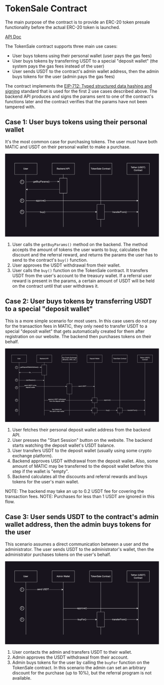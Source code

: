 # TokenSale Contract

The main purpose of the contract is to provide an ERC-20 token presale functionality before the actual ERC-20 token is launched.

[API Doc](api/TokenSale.md)

The TokenSale contract supports three main use cases:

- User buys tokens using their personal wallet (user pays the gas fees)
- User buys tokens by transferring USDT to a special "deposit wallet" (the system pays the gas fees instead of the user)
- User sends USDT to the contract's admin wallet address, then the admin buys tokens for the user (admin pays the gas fees)

The contract implements the [EIP-712: Typed structured data hashing and signing](https://eips.ethereum.org/EIPS/eip-712) standard that is used for the first 2 use cases described above. The backend API produces and signs the params sent to one of the contract's functions later and the contract verifies that the params have not been tampered with.

## Case 1: User buys tokens using their personal wallet

It's the most common case for purchasing tokens. The user must have both MATIC and USDT on their personal wallet to make a purchase.

![case_1](./assets/TokenSale_case1.png)

1. User calls the `getBuyParams()` method on the backend. The method accepts the amount of tokens the user wants to buy, calculates the discount and the referral reward, and returns the params the user has to send to the contract's `buy()` function.
2. User approves the USDT withdrawal from their wallet.
3. User calls the `buy()` function on the TokenSale contract. It transfers USDT from the user's account to the treasury wallet. If a referral user reward is present in the params, a certain amount of USDT will be held on the contract until that user withdraws it.

## Case 2: User buys tokens by transferring USDT to a special "deposit wallet"

This is a more simple scenario for most users. In this case users do not pay for the transaction fees in MATIC, they only need to transfer USDT to a special "deposit wallet" that gets automatically created for them after registration on our website. The backend then purchases tokens on their behalf.

![case_2](./assets/TokenSale_case2.png)

1. User fetches their personal deposit wallet address from the backend API.
2. User presses the "Start Session" button on the website. The backend starts watching the deposit wallet's USDT balance.
3. User transfers USDT to the deposit wallet (usually using some crypto exchange platform).
4. Backend approves USDT withdrawal from the deposit wallet. Also, some amount of MATIC may be transferred to the deposit wallet before this step if the wallet is "empty".
5. Backend calculates all the discounts and referral rewards and buys tokens for the user's main wallet.

NOTE: The backend may take an up to 0.2 USDT fee for covering the transaction fees.
NOTE: Purchases for less than 1 USDT are ignored in this flow.

## Case 3: User sends USDT to the contract's admin wallet address, then the admin buys tokens for the user

This scenario assumes a direct communication between a user and the administrator. The user sends USDT to the administrator's wallet, then the administrator purchases tokens on the user's behalf.

![case_3](./assets/TokenSale_case3.png)

1. User contacts the admin and transfers USDT to their wallet.
2. Admin approves the USDT withdrawal from their account.
3. Admin buys tokens for the user by calling the `buyFor` function on the TokenSale contract. In this scenario the admin can set an arbitrary discount for the purchase (up to 10%), but the referral program is not available.
